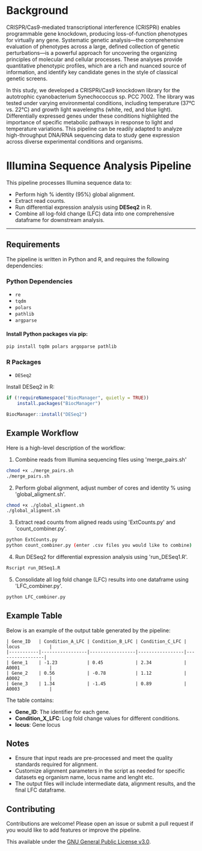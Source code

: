 # Background
CRISPR/Cas9-mediated transcriptional interference (CRISPRi) enables programmable gene knockdown, producing loss-of-function phenotypes for virtually any gene. Systematic genetic analysis—the comprehensive evaluation of phenotypes across a large, defined collection of genetic perturbations—is a powerful approach for uncovering the organizing principles of molecular and cellular processes. These analyses provide quantitative phenotypic profiles, which are a rich and nuanced source of information, and identify key candidate genes in the style of classical genetic screens.

In this study, we developed a CRISPRi/Cas9 knockdown library for the autotrophic cyanobacterium Synechococcus sp. PCC 7002. The library was tested under varying environmental conditions, including temperature (37°C vs. 22°C) and growth light wavelengths (white, red, and blue light). Differentially expressed genes under these conditions highlighted the importance of specific metabolic pathways in response to light and temperature variations. This pipeline can be readily adapted to analyze high-throughput DNA/RNA sequencing data to study gene expression across diverse experimental conditions and organisms.


# Illumina Sequence Analysis Pipeline

This pipeline processes Illumina sequence data to:
- Perform high % identity (95%) global alignment.
- Extract read counts.
- Run differential expression analysis using **DESeq2** in R.
- Combine all log-fold change (LFC) data into one comprehensive dataframe for downstream analysis.

---

## **Requirements**

The pipeline is written in Python and R, and requires the following dependencies:

### **Python Dependencies**
- `re`
- `tqdm`
- `polars`
- `pathlib`
- `argparse`

#### Install Python packages via pip:
```bash
pip install tqdm polars argoparse pathlib
```

### **R Packages**
- `DESeq2`

Install DESeq2 in R:
```R
if (!requireNamespace("BiocManager", quietly = TRUE))
    install.packages("BiocManager")

BiocManager::install("DESeq2")
```

## Example Workflow
Here is a high-level description of the workflow:
1. Combine reads from Illumina sequencing files using 'merge_pairs.sh'
```bash
chmod +x ./merge_pairs.sh
./merge_pairs.sh
```
2. Perform global alignment, adjust number of cores and identity % using 'global_aligment.sh'.
```bash
chmod +x ./global_aligment.sh
./global_aligment.sh
```
3. Extract read counts from aligned reads using 'ExtCounts.py' and 'count_combiner.py'.
```bash
python ExtCounts.py
python count_combiner.py (enter .csv files you would like to combine)
```
4. Run DESeq2 for differential expression analysis using 'run_DESeq1.R'.
```R
Rscript run_DESeq1.R
```
5. Consolidate all log fold change (LFC) results into one dataframe using 'LFC_combiner.py'.
```bash
python LFC_combiner.py
```

## Example Table
Below is an example of the output table generated by the pipeline:

```
| Gene_ID   | Condition_A_LFC | Condition_B_LFC | Condition_C_LFC | locus           |
|-----------|-----------------|-----------------|-----------------|-----------------|
| Gene_1    | -1.23           | 0.45            | 2.34            | A0001           |    
| Gene_2    | 0.56            | -0.78           | 1.12            | A0002           |
| Gene_3    | 1.34            | -1.45           | 0.89            | A0003           |
```

The table contains:
- **Gene_ID**: The identifier for each gene.
- **Condition_X_LFC**: Log fold change values for different conditions.
- **locus**: Gene locus

## Notes
- Ensure that input reads are pre-processed and meet the quality standards required for alignment.
- Customize alignment parameters in the script as needed for specific datasets eg organism name, locus name and lenght etc.
- The output files will include intermediate data, alignment results, and the final LFC dataframe.

## Contributing
Contributions are welcome! Please open an issue or submit a pull request if you would like to add features or improve the pipeline.

This available under the [GNU General Public License v3.0](https://www.gnu.org/licenses/gpl-3.0.html).
